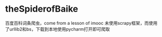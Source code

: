 # theSpiderofBaike
百度百科词条爬虫，come from a lesson of imooc 未使用scrapy框架，而使用了urllib2和bs，下载到本地使用pycharm打开即可爬取
